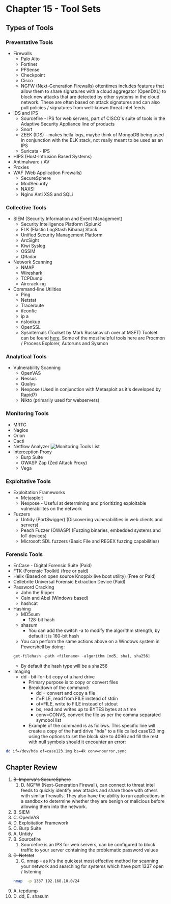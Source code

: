 # Chapter 15 - Tool Sets

## Types of Tools

### Preventative Tools
- Firewalls
  - Palo Alto
  - Fortinet
  - PFSense
  - Checkpoint
  - Cisco
  - NGFW (Next-Generation Firewalls) oftentimes includes features that allow them to share signatures with a cloud aggregator (OpenDXL) to block new attacks that are detected by other systems in the cloud network. These are often based on attack signatures and can also pull policies / signatures from well-known threat intel feeds.
- IDS and IPS
  - Sourcefire - IPS for web servers, part of CISCO's suite of tools in the Adaptive Security Appliance line of products
  - Snort
  - ZEEK (IDS) - makes hella logs, maybe think of MongoDB being used in conjunction with the ELK stack, not really meant to be used as an IPS
  - Suricata - IPS
- HIPS (Host-Intrusion Based Systems)
- Antimalware / AV
- Proxies
- WAF (Web Application Firewalls)
  - SecureSphere
  - ModSecurity
  - NAXSI
  - Nginx Anti XSS and SQLi
### Collective Tools
- SIEM (Security Information and Event Management)
  - Security Intelligence Platform (Splunk)
  - ELK (Elastic LogStash Kibana) Stack
  - Unified Security Management Platform
  - ArcSight
  - Kiwi Syslog
  - OSSIM
  - QRadar
- Network Scanning
  - NMAP
  - Wireshark
  - TCPDump
  - Aircrack-ng
- Command-line Utilities
  - Ping
  - Netstat
  - Traceroute
  - ifconfic
  - ip a
  - nslookup
  - OpenSSL
  - Sysinternals (Toolset by Mark Russinovich over at MSFT) Toolset can be found [here](https://docs.microsoft.com/en-us/sysinternals/). Some of the most helpful tools here are Procmon / Process Explorer, Autoruns and Sysmon
### Analytical Tools
- Vulnerability Scanning
  - OpenVAS
  - Nessus
  - Qualys
  - Nexpose (Used in conjunction with Metasploit as it's developed by Rapid7)
  - Nikto (primarily used for webservers)
### Monitoring Tools
- MRTG
- Nagios
- Orion
- Cacti
- Netflow Analyzer
![Monitoring Tools List](/images/2020-09-20-15-28-46.png)
- Interception Proxy
  - Burp Suite
  - OWASP Zap (Zed Attack Proxy)
  - Vega
### Exploitative Tools
- Exploitation Frameworks
  - Metasploit
  - Nexpose - Useful at determining and prioritizing exploitable vulnerabilites on the network
- Fuzzers
  - Untidy (PortSwigger) (Discovering vulnerabilities in web clients and servers)
  - Peach Fuzzer (OWASP) (Fuzzing binaries, embedded systems and IoT devices)
  - Microsoft SDL fuzzers (Basic File and REGEX fuzzing capabilities)
### Forensic Tools
- EnCase - Digital Forensic Suite (Paid)
- FTK (Forensic Toolkit) (free or paid)
- Helix (Based on open source Knoppix live boot utility) (Free or Paid)
- Cellebrite Universal Forensic Extraction Device (Paid)
- Password Cracking
  - John the Ripper
  - Cain and Abel (Windows based)
  - hashcat
- Hashing
  - MD5sum
    - 128-bit hash
  - shasum
    - You can add the switch -a to modify the algorithm strength, by default it is 160-bit hash
  - You can perform the same actions above on a Windows system in Powershell by doing:
  ```powershell
  get-filehash -path <filename> -algorithm [md5, sha1, sha256]
  ```
  - By default the hash type will be a sha256
- Imaging
  - dd - bit-for-bit copy of a hard drive
    - Primary purpose is to copy or convert files
    - Breakdown of the command:
      - dd = convert and copy a file
      - if=FILE, read from FILE instead of stdin
      - of=FILE, write to FILE instead of stdout
      - bs, read and writes up to BYTES bytes at a time
      - conv=CONVS, convert the file as per the comma separated symobol list
    - Example of the command is as follows. This specific line will create a copy of the hard drive "hda" to a file called case123.img using the options to set the block size to 4096 and fill the rest with null symbols should it encounter an error:
```bash
dd if=/dev/hda of=case123.img bs=4k conv=noerror,sync
```

## Chapter Review

1. ~~B. Imperva's SecureSphere~~
   1. D. NGFW (Next-Generation Firewall), can connect to threat intel feeds to quickly identify new attacks and share those with others with similar firewalls. They also have the ability to run applications in a sandbox to determine whether they are benign or malicious before allowing them into the network.
2. B. SIEM
3. C. OpenVAS
4. D. Exploitation Framework
5. C. Burp Suite
6. A. Untidy
7. B. Sourcefire
   1. Sourcefire is an IPS for web servers, can be configured to block traffic to your server containing the problematic password values
8. ~~D. Netstat~~
   1. C. nmap - as it's the quickest most effective method for scanning your network and searching for systems which have port 1337 open / listening.
   ```bash
   nmap  -p 1337 192.168.10.0/24
   ```
9.  A. tcpdump
10. D. dd, E. shasum